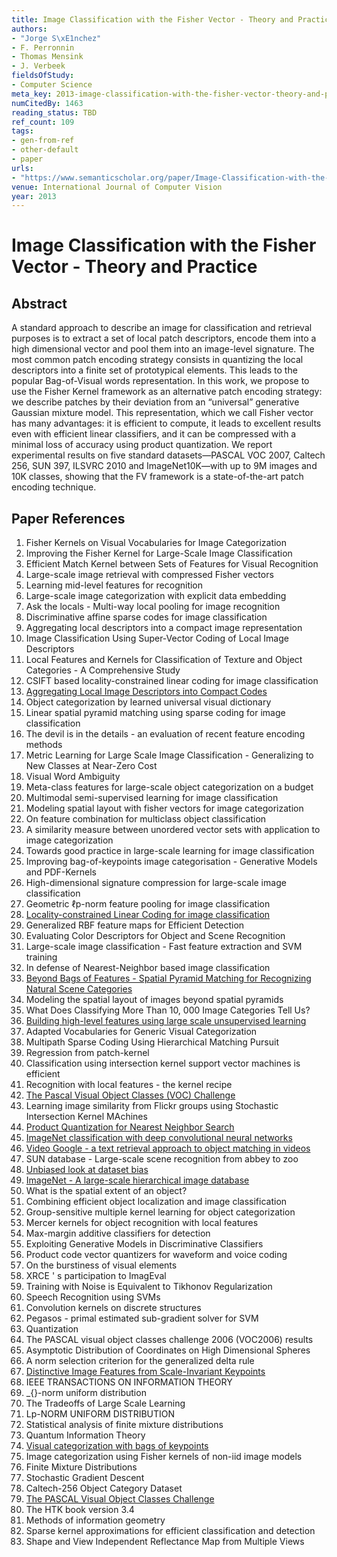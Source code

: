 ```yaml
---
title: Image Classification with the Fisher Vector - Theory and Practice
authors:
- "Jorge S\xE1nchez"
- F. Perronnin
- Thomas Mensink
- J. Verbeek
fieldsOfStudy:
- Computer Science
meta_key: 2013-image-classification-with-the-fisher-vector-theory-and-practice
numCitedBy: 1463
reading_status: TBD
ref_count: 109
tags:
- gen-from-ref
- other-default
- paper
urls:
- "https://www.semanticscholar.org/paper/Image-Classification-with-the-Fisher-Vector:-Theory-S\xE1nchez-Perronnin/d4cede3acfd94fccc927519e04384a8debfec705?sort=total-citations"
venue: International Journal of Computer Vision
year: 2013
---
```


# Image Classification with the Fisher Vector - Theory and Practice

## Abstract

A standard approach to describe an image for classification and retrieval purposes is to extract a set of local patch descriptors, encode them into a high dimensional vector and pool them into an image-level signature. The most common patch encoding strategy consists in quantizing the local descriptors into a finite set of prototypical elements. This leads to the popular Bag-of-Visual words representation. In this work, we propose to use the Fisher Kernel framework as an alternative patch encoding strategy: we describe patches by their deviation from an “universal” generative Gaussian mixture model. This representation, which we call Fisher vector has many advantages: it is efficient to compute, it leads to excellent results even with efficient linear classifiers, and it can be compressed with a minimal loss of accuracy using product quantization. We report experimental results on five standard datasets—PASCAL VOC 2007, Caltech 256, SUN 397, ILSVRC 2010 and ImageNet10K—with up to 9M images and 10K classes, showing that the FV framework is a state-of-the-art patch encoding technique.

## Paper References

1. Fisher Kernels on Visual Vocabularies for Image Categorization
2. Improving the Fisher Kernel for Large-Scale Image Classification
3. Efficient Match Kernel between Sets of Features for Visual Recognition
4. Large-scale image retrieval with compressed Fisher vectors
5. Learning mid-level features for recognition
6. Large-scale image categorization with explicit data embedding
7. Ask the locals - Multi-way local pooling for image recognition
8. Discriminative affine sparse codes for image classification
9. Aggregating local descriptors into a compact image representation
10. Image Classification Using Super-Vector Coding of Local Image Descriptors
11. Local Features and Kernels for Classification of Texture and Object Categories - A Comprehensive Study
12. CSIFT based locality-constrained linear coding for image classification
13. [Aggregating Local Image Descriptors into Compact Codes](2012-aggregating-local-image-descriptors-into-compact-codes)
14. Object categorization by learned universal visual dictionary
15. Linear spatial pyramid matching using sparse coding for image classification
16. The devil is in the details - an evaluation of recent feature encoding methods
17. Metric Learning for Large Scale Image Classification - Generalizing to New Classes at Near-Zero Cost
18. Visual Word Ambiguity
19. Meta-class features for large-scale object categorization on a budget
20. Multimodal semi-supervised learning for image classification
21. Modeling spatial layout with fisher vectors for image categorization
22. On feature combination for multiclass object classification
23. A similarity measure between unordered vector sets with application to image categorization
24. Towards good practice in large-scale learning for image classification
25. Improving bag-of-keypoints image categorisation - Generative Models and PDF-Kernels
26. High-dimensional signature compression for large-scale image classification
27. Geometric ℓp-norm feature pooling for image classification
28. [Locality-constrained Linear Coding for image classification](2010-locality-constrained-linear-coding-for-image-classification)
29. Generalized RBF feature maps for Efficient Detection
30. Evaluating Color Descriptors for Object and Scene Recognition
31. Large-scale image classification - Fast feature extraction and SVM training
32. In defense of Nearest-Neighbor based image classification
33. [Beyond Bags of Features - Spatial Pyramid Matching for Recognizing Natural Scene Categories](2006-beyond-bags-of-features-spatial-pyramid-matching-for-recognizing-natural-scene-categories)
34. Modeling the spatial layout of images beyond spatial pyramids
35. What Does Classifying More Than 10, 000 Image Categories Tell Us?
36. [Building high-level features using large scale unsupervised learning](2013-building-high-level-features-using-large-scale-unsupervised-learning)
37. Adapted Vocabularies for Generic Visual Categorization
38. Multipath Sparse Coding Using Hierarchical Matching Pursuit
39. Regression from patch-kernel
40. Classification using intersection kernel support vector machines is efficient
41. Recognition with local features - the kernel recipe
42. [The Pascal Visual Object Classes (VOC) Challenge](2009-the-pascal-visual-object-classes-voc-challenge)
43. Learning image similarity from Flickr groups using Stochastic Intersection Kernel MAchines
44. [Product Quantization for Nearest Neighbor Search](2011-product-quantization-for-nearest-neighbor-search)
45. [ImageNet classification with deep convolutional neural networks](2012-alexnet.md)
46. [Video Google - a text retrieval approach to object matching in videos](2003-video-google-a-text-retrieval-approach-to-object-matching-in-videos)
47. SUN database - Large-scale scene recognition from abbey to zoo
48. [Unbiased look at dataset bias](2011-unbiased-look-at-dataset-bias)
49. [ImageNet - A large-scale hierarchical image database](2009-imagenet-a-large-scale-hierarchical-image-database)
50. What is the spatial extent of an object?
51. Combining efficient object localization and image classification
52. Group-sensitive multiple kernel learning for object categorization
53. Mercer kernels for object recognition with local features
54. Max-margin additive classifiers for detection
55. Exploiting Generative Models in Discriminative Classifiers
56. Product code vector quantizers for waveform and voice coding
57. On the burstiness of visual elements
58. XRCE ' s participation to ImagEval
59. Training with Noise is Equivalent to Tikhonov Regularization
60. Speech Recognition using SVMs
61. Convolution kernels on discrete structures
62. Pegasos - primal estimated sub-gradient solver for SVM
63. Quantization
64. The PASCAL visual object classes challenge 2006 (VOC2006) results
65. Asymptotic Distribution of Coordinates on High Dimensional Spheres
66. A norm selection criterion for the generalized delta rule
67. [Distinctive Image Features from Scale-Invariant Keypoints](2004-distinctive-image-features-from-scale-invariant-keypoints)
68. IEEE TRANSACTIONS ON INFORMATION THEORY
69. _{}-norm uniform distribution
70. The Tradeoffs of Large Scale Learning
71. Lp-NORM UNIFORM DISTRIBUTION
72. Statistical analysis of finite mixture distributions
73. Quantum Information Theory
74. [Visual categorization with bags of keypoints](2004-visual-categorization-with-bags-of-keypoints)
75. Image categorization using Fisher kernels of non-iid image models
76. Finite Mixture Distributions
77. Stochastic Gradient Descent
78. Caltech-256 Object Category Dataset
79. [The PASCAL Visual Object Classes Challenge](2006-the-pascal-visual-object-classes-challenge)
80. The HTK book version 3.4
81. Methods of information geometry
82. Sparse kernel approximations for efficient classification and detection
83. Shape and View Independent Reflectance Map from Multiple Views
